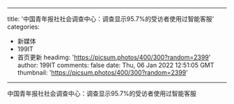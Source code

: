 
---
title: '中国青年报社社会调查中心：调查显示95.7%的受访者使用过智能客服'
categories: 
 - 新媒体
 - 199IT
 - 首页更新
headimg: 'https://picsum.photos/400/300?random=2399'
author: 199IT
comments: false
date: Thu, 06 Jan 2022 12:51:05 GMT
thumbnail: 'https://picsum.photos/400/300?random=2399'
---

<div>   
中国青年报社社会调查中心：调查显示95.7%的受访者使用过智能客服  
</div>
            